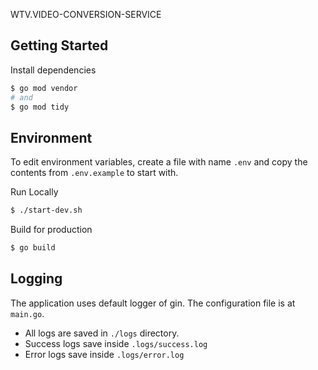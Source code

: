 WTV.VIDEO-CONVERSION-SERVICE

## Getting Started

Install dependencies

```bash
$ go mod vendor
# and
$ go mod tidy
```

## Environment

To edit environment variables, create a file with name `.env` and copy the contents from `.env.example` to start with.

Run Locally

```bash
$ ./start-dev.sh
```

Build for production

```bash
$ go build 
```

## Logging

The application uses default logger of gin. The configuration file is at `main.go`.

* All logs are saved in `./logs` directory.
* Success logs save inside `.logs/success.log`
* Error logs save inside `.logs/error.log`